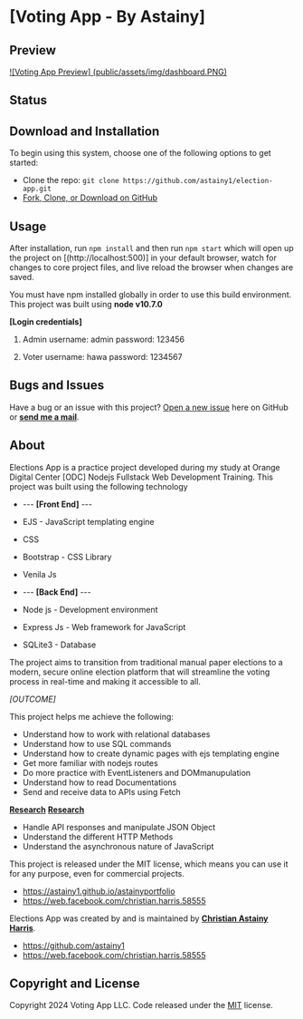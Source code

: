 # [Voting App -  By Astainy]

## Preview
[![Voting App Preview] (public/assets/img/dashboard.PNG)](https://github.com/astainy1/election-app)
## Status

## Download and Installation

To begin using this system, choose one of the following options to get started:

* Clone the repo: `git clone https://github.com/astainy1/election-app.git`
* [Fork, Clone, or Download on GitHub](https://github.com/astainy1/election-app.git)

## Usage

After installation, run `npm install` and then run `npm start` which will open up the project on [(http://localhost:500)] in your default browser, watch for changes to core project files, and live reload the browser when changes are saved.

You must have npm installed globally in order to use this build environment. This project was built using **node v10.7.0**

**[Login credentials]**

1. Admin
    username: admin
    password: 123456

2. Voter
    username: hawa
    password: 1234567

## Bugs and Issues

Have a bug or an issue with this project? [Open a new issue](https://github.com/astainy1/election-app/issues) here on GitHub or **[send me a mail](astainyharris1@gmail.com)**.

## About

Elections App is a practice project developed during my study at Orange Digital Center [ODC] Nodejs Fullstack Web Development Training. This project was built using the following technology

* --- **[Front End]** ---
* EJS - JavaScript templating engine
* CSS
* Bootstrap - CSS Library
* Venila Js

* --- **[Back End]** ---

* Node js - Development environment
* Express Js - Web framework for JavaScript
* SQLite3 - Database

The project aims to transition from traditional manual paper elections to a modern, secure online election platform that will streamline the voting process in real-time and making it accessible to all.

*[OUTCOME]*

This project helps me achieve the following:

* Understand how to work with relational databases
* Understand how to use SQL commands
* Understand how to create dynamic pages with ejs templating engine
* Get more familiar with nodejs routes
* Do more practice with EventListeners and DOMmanupulation
* Understand how to read Documentations
* Send and receive data to APIs using Fetch

**[Research](https://www.freecodecamp.org/news/javascript-fetch-api-for-beginners)**
**[Research](https://www.geeksforgeeks.org/javascript-fetch-method/)**

* Handle API responses and manipulate JSON Object
* Understand the different HTTP Methods
* Understand the asynchronous nature of JavaScript

This project is released under the MIT license, which means you can use it for any purpose, even for commercial projects.

* <https://astainy1.github.io/astainyportfolio>
* <https://web.facebook.com/christian.harris.58555>

Elections App was created by and is maintained by **[Christian Astainy Harris](https://github.com/astainy1)**.

* <https://github.com/astainy1>
* <https://web.facebook.com/christian.harris.58555>


## Copyright and License

Copyright 2024 Voting App LLC. Code released under the [MIT]() license.
